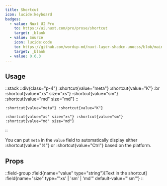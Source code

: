 ```yaml
---
title: Shortcut
icon: lucide:keyboard
badges:
  - value: Nuxt UI Pro
    to: https://ui.nuxt.com/pro/prose/shortcut
    target: _blank
  - value: Source
    icon: lucide:code
    to: https://github.com/wordup-md/nuxt-layer-shadcn-unocss/blob/main/components/content/Shortcut.vue
    target: _blank
  - value: 0.6.3
---
```


## Usage

::stack
  ::div{class="p-4"}
    :shortcut{value="meta"} :shortcut{value="K"} :br
    :shortcut{value="xs" size="xs"} :shortcut{value="sm"} :shortcut{value="md" size="md"}
  ::
  ```mdc
  :shortcut{value="meta"} :shortcut{value="K"}

  :shortcut{value="xs" size="xs"} :shortcut{value="sm"} :shortcut{value="md" size="md"}
  ```
::

You can put `meta` in the `value` field to automatically display either :shortcut{value="⌘"} or :shortcut{value="Ctrl"} based on the platform.

## Props

::field-group
  :field{name="value" type="string"}[Text in the shortcut]
  :field{name="size" type="'xs' | 'sm' | 'md'" default-value="'sm'"}
::
